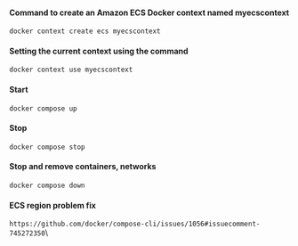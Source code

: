 #### Command to create an Amazon ECS Docker context named myecscontext
`docker context create ecs myecscontext`

#### Setting the current context using the command
`docker context use myecscontext`

#### Start
`docker compose up`

#### Stop
`docker compose stop`

#### Stop and remove containers, networks
`docker compose down`

#### ECS region problem fix 

`https://github.com/docker/compose-cli/issues/1056#issuecomment-745272350`\